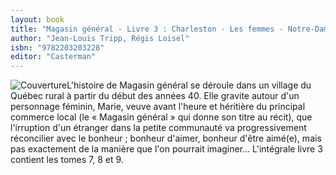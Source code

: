 ```yaml
---
layout: book
title: "Magasin général - Livre 3 : Charleston - Les femmes - Notre-Dame-des-Lacs"
author: "Jean-Louis Tripp, Régis Loisel"
isbn: "9782203203228"
editor: "Casterman"
---
```

![Couverture](/img/9782203203228.jpg)L'histoire de Magasin général se déroule dans un village du Québec rural à partir du début des années 40. Elle gravite autour d'un personnage féminin, Marie, veuve avant l'heure et héritière du principal commerce local (le « Magasin général » qui donne son titre au récit), que l'irruption d'un étranger dans la petite communauté va progressivement réconcilier avec le bonheur ; bonheur d'aimer, bonheur d'être aimé(e), mais pas exactement de la manière que l'on pourrait imaginer... L'intégrale livre 3 contient les tomes 7, 8 et 9.